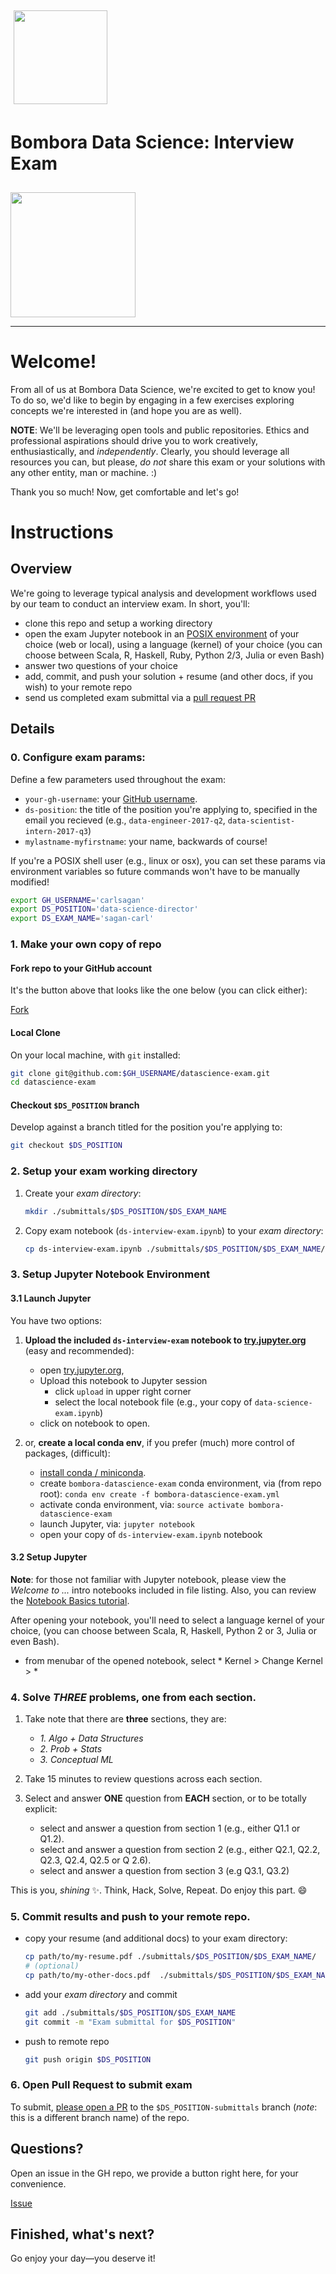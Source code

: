 <div class="clearfix" style="padding: 10px; padding-left: 0px">

<p>
<a href="http://bombora.com"><img src="https://app.box.com/shared/static/e0j9v1xjmubit0inthhgv3llwnoansjp.png" width="150px" class="pull-right" style="display: inline-block; margin: 5px; vertical-align: middle;"></a>
<h1> Bombora Data Science: Interview Exam </h1>
</div>
<img width="200px" src=https://app.box.com/shared/static/15slg1mvjd1zldbg3xkj9picjkmhzpa5.png >

---


# Welcome!

From all of us at Bombora Data Science, we're excited to get to know you! To do so, we'd like to begin by engaging in a few exercises exploring concepts we're interested in (and hope you are as well). 

**NOTE**: We'll be leveraging open tools and public repositories. Ethics and professional aspirations should drive you to work creatively, enthusiastically, and *independently*. Clearly, you should leverage all resources you can, but please, *do not* share this exam or your solutions with any other entity, man or machine. :)

Thank you so much! Now, get comfortable and let's go!

# Instructions

## Overview
We're going to leverage typical analysis and development workflows used by our team to conduct an interview exam. In short, you'll:

- clone this repo and setup a working directory
- open the exam Jupyter notebook in an [POSIX environment](https://en.wikipedia.org/wiki/POSIX) of your choice (web or local), using a language (kernel) of your choice (you can choose between Scala, R, Haskell, Ruby, Python 2/3, Julia or even Bash)
- answer two questions of your choice
- add, commit, and push your solution + resume (and other docs, if you wish) to your remote repo
- send us completed exam submittal via a [pull request PR](https://help.github.com/articles/about-pull-requests/)

## Details

### 0. Configure exam params:
Define a few parameters used throughout the exam:
- `your-gh-username`: your [GitHub username](https://help.github.com/articles/remembering-your-github-username-or-email/).
- `ds-position`: the title of the position you're applying to, specified in the email you recieved (e.g., `data-engineer-2017-q2`, `data-scientist-intern-2017-q3`)
- `mylastname-myfirstname`: your name, backwards of course!

If you're a POSIX shell user (e.g., linux or osx), you can set these params via environment variables so future commands won't have to be manually modified!
 
```bash
export GH_USERNAME='carlsagan'
export DS_POSITION='data-science-director'
export DS_EXAM_NAME='sagan-carl'
```

### 1. Make your own copy of repo

#### Fork repo to your GitHub account

It's the button above that looks like the one below (you can click either):

<!-- Place this tag where you want the button to render. -->
<a class="github-button" href="https://github.com/bomboradata/datascience-exam/fork" data-style="mega" aria-label="Fork bomboradata/datascience-exam on GitHub">Fork</a>

#### Local Clone

On your local machine, with `git` installed:
```bash
git clone git@github.com:$GH_USERNAME/datascience-exam.git
cd datascience-exam
```

#### Checkout `$DS_POSITION` branch

Develop against a branch titled for the position you're applying to:

```bash
git checkout $DS_POSITION
```
	

### 2. Setup your exam working directory

1. Create your *exam directory*:

    ```bash
    mkdir ./submittals/$DS_POSITION/$DS_EXAM_NAME
    ```

2. Copy exam notebook (`ds-interview-exam.ipynb`) to your *exam directory*:
    
    ```bash
    cp ds-interview-exam.ipynb ./submittals/$DS_POSITION/$DS_EXAM_NAME/
    ```

### 3. Setup Jupyter Notebook Environment

#### 3.1 Launch Jupyter
You have two options:

1. **Upload the included `ds-interview-exam` notebook to [try.jupyter.org](https://try.jupyter.org/)** (easy and recommended):
	- open [try.jupyter.org](https://try.jupyter.org/),
	- Upload this notebook to Jupyter session
		- click `upload` in upper right corner
   		- select the local notebook file (e.g., your copy of `data-science-exam.ipynb`)
    - click on notebook to open.

2. or, **create a local conda env**, if you prefer (much) more control of packages, (difficult):
    - [install conda / miniconda](http://conda.pydata.org/).
    - create `bombora-datascience-exam` conda environment, via (from repo root): 
        `conda env create -f bombora-datascience-exam.yml`
    - activate conda environment, via: 
        `source activate bombora-datascience-exam`
    - launch Jupyter, via: 
        `jupyter notebook`
    - open your copy of `ds-interview-exam.ipynb` notebook 

#### 3.2 Setup Jupyter

**Note**: for those not familiar with Jupyter notebook, please view the *Welcome to ...* intro notebooks included in file listing. Also, you can review the [Notebook Basics tutorial](http://nbviewer.jupyter.org/github/jupyter/notebook/blob/master/docs/source/examples/Notebook/Notebook%20Basics.ipynb).

After opening your notebook, you'll need to select a language kernel of your choice, (you can choose between Scala, R, Haskell, Python 2 or 3, Julia or even Bash).

- from menubar of the opened notebook, select * Kernel > Change Kernel > <your language>*
 

### 4. Solve *THREE* problems, one from each section.

1. Take note that there are **three** sections, they are:
	- *1. Algo + Data Structures*
	- *2. Prob + Stats*
    - *3. Conceptual ML*

2. Take 15 minutes to review questions across each section.

3. Select and answer **ONE** question from **EACH** section, or to be totally explicit:
	- select and answer a question from section 1 (e.g., either Q1.1 or Q1.2).
	- select and answer a question from section 2 (e.g., either Q2.1, Q2.2, Q2.3, Q2.4, Q2.5 or Q 2.6).
    - select and answer a question from section 3 (e.g Q3.1, Q3.2)

This is you, _shining_ :sparkles:. Think, Hack, Solve, Repeat. Do enjoy this part. :smile:


### 5. Commit results and push to your remote repo.
 
- copy your resume (and additional docs) to your exam directory:
    ```bash
    cp path/to/my-resume.pdf ./submittals/$DS_POSITION/$DS_EXAM_NAME/
    # (optional)
    cp path/to/my-other-docs.pdf  ./submittals/$DS_POSITION/$DS_EXAM_NAME/
    ```
- add your *exam directory* and commit
    ```bash
    git add ./submittals/$DS_POSITION/$DS_EXAM_NAME
    git commit -m "Exam submittal for $DS_POSITION"
    ```
- push to remote repo
    ```bash
    git push origin $DS_POSITION
    ```

### 6. Open Pull Request to submit exam

To submit, [please open a PR](https://help.github.com/articles/creating-a-pull-request/) to the `$DS_POSITION-submittals` branch (*note*: this is a different branch name) of the repo.


## Questions?

Open an issue in the GH repo, we provide a button right here, for your convenience. 

<!-- Place this tag where you want the button to render. -->
<a class="github-button" href="https://github.com/bomboradata/datascience-exam/issues" data-icon="octicon-issue-opened" data-style="mega" data-count-api="/repos/bomboradata/datascience-exam#open_issues_count" data-count-aria-label="# issues on GitHub" aria-label="Issue bomboradata/datascience-exam on GitHub">Issue</a>


## Finished, what's next? 

Go enjoy your day—you deserve it!


<!-- Place this tag in your head or just before your close body tag. -->
<script async defer src="https://buttons.github.io/buttons.js"></script>
